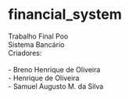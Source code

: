 # financial_system
Trabalho Final Poo<br>
Sistema Bancário<br>
Criadores:<br>  
    - Breno Henrique de Oliveira<br>
    - Henrique de Oliveira<br>
    - Samuel Augusto M. da Silva<br>